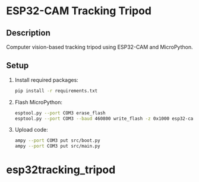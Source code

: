 # ESP32-CAM Tracking Tripod

## Description
Computer vision-based tracking tripod using ESP32-CAM and MicroPython.

## Setup
1. Install required packages:
   ```bash
   pip install -r requirements.txt
   ```

2. Flash MicroPython:
   ```bash
   esptool.py --port COM3 erase_flash
   esptool.py --port COM3 --baud 460800 write_flash -z 0x1000 esp32-cam-micropython.bin
   ```
   

3. Upload code:
   ```bash
   ampy --port COM3 put src/boot.py
   ampy --port COM3 put src/main.py
   ```

# esp32tracking_tripod
